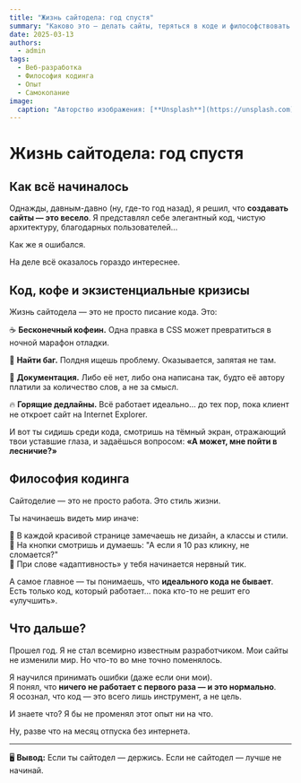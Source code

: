 ```yaml
---
title: "Жизнь сайтодела: год спустя"
summary: "Каково это — делать сайты, теряться в коде и философствовать о смысле жизни"
date: 2025-03-13
authors:
  - admin
tags:
  - Веб-разработка
  - Философия кодинга
  - Опыт
  - Самокопание
image:
  caption: "Авторство изображения: [**Unsplash**](https://unsplash.com)"
---
```


# Жизнь сайтодела: год спустя  

## Как всё начиналось  

Однажды, давным-давно (ну, где-то год назад), я решил, что **создавать сайты — это весело**. Я представлял себе элегантный код, чистую архитектуру, благодарных пользователей…  

Как же я ошибался.  

На деле всё оказалось гораздо интереснее.  

## Код, кофе и экзистенциальные кризисы  

Жизнь сайтодела — это не просто писание кода. Это:  

☕ **Бесконечный кофеин.** Одна правка в CSS может превратиться в ночной марафон отладки.  

🐛 **Найти баг.** Полдня ищешь проблему. Оказывается, запятая не там.  

📜 **Документация.** Либо её нет, либо она написана так, будто её автору платили за количество слов, а не за смысл.  

🔥 **Горящие дедлайны.** Всё работает идеально… до тех пор, пока клиент не откроет сайт на Internet Explorer.  

И вот ты сидишь среди кода, смотришь на тёмный экран, отражающий твои уставшие глаза, и задаёшься вопросом: **«А может, мне пойти в лесничие?»**  

## Философия кодинга  

Сайтоделие — это не просто работа. Это стиль жизни.  

Ты начинаешь видеть мир иначе:  

🔹 В каждой красивой странице замечаешь не дизайн, а классы и стили.  
🔹 На кнопки смотришь и думаешь: "А если я 10 раз кликну, не сломается?"  
🔹 При слове «адаптивность» у тебя начинается нервный тик.  

А самое главное — ты понимаешь, что **идеального кода не бывает**. Есть только код, который работает… пока кто-то не решит его «улучшить».  

## Что дальше?  

Прошел год. Я не стал всемирно известным разработчиком. Мои сайты не изменили мир. Но что-то во мне точно поменялось.  

Я научился принимать ошибки (даже если они мои).  
Я понял, что **ничего не работает с первого раза — и это нормально**.  
Я осознал, что код — это всего лишь инструмент, а не цель.  

И знаете что? Я бы не променял этот опыт ни на что.  

Ну, разве что на месяц отпуска без интернета.  

---
🖥️ **Вывод:** Если ты сайтодел — держись. Если не сайтодел — лучше не начинай.

